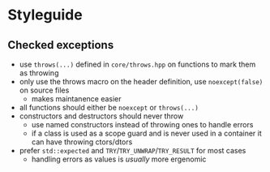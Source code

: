 # Styleguide

## Checked exceptions

* use `throws(...)` defined in `core/throws.hpp` on functions to mark them as throwing
* only use the throws macro on the header definition, use `noexcept(false)` on source files
    * makes maintanence easier
* all functions should either be `noexcept` or `throws(...)`
* constructors and destructors should never throw
    * use named constructors instead of throwing ones to handle errors
    * if a class is used as a scope guard and is never used in a container it can have throwing ctors/dtors
* prefer `std::expected` and `TRY`/`TRY_UNWRAP`/`TRY_RESULT` for most cases
    * handling errors as values is *usually* more ergenomic
